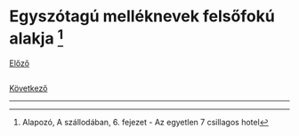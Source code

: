 # Egyszótagú melléknevek felsőfokú alakja [^1]

[Előző]()

![]()



[Következő]()

---
[^1]: Alapozó, A szállodában, 6. fejezet - Az egyetlen 7 csillagos hotel